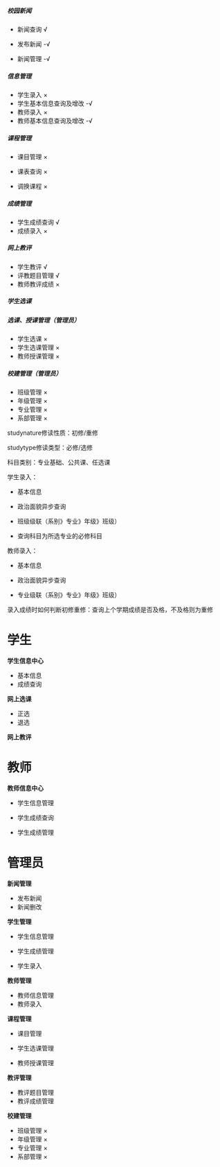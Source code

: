 ##### 校园新闻

+ 新闻查询 √

+ 发布新闻 -√
+ 新闻管理 -√

##### 信息管理

+ 学生录入 ×
+ 学生基本信息查询及增改 -√
+ 教师录入 ×
+ 教师基本信息查询及增改 -√

##### 课程管理

+ 课目管理 ×

+ 课表查询 ×
+ 调换课程 ×

##### 成绩管理

+ 学生成绩查询 √
+ 成绩录入 ×

##### 网上教评

+ 学生教评 √
+ 评教题目管理 √
+ 教师教评成绩 ×

##### 学生选课



##### 选课、授课管理（管理员）

+ 学生选课 ×
+ 学生选课管理 ×
+ 教师授课管理 ×

##### 校建管理（管理员）

+ 班级管理 ×
+ 年级管理 ×
+ 专业管理 ×
+ 系部管理 ×





studynature修读性质：初修/重修

studytype修读类型：必修/选修

科目类别：专业基础、公共课、任选课



学生录入：

+ 基本信息

+ 政治面貌异步查询

+ 班级级联（系别》专业》年级》班级）

+ 查询科目为所选专业的必修科目

教师录入：

+ 基本信息
+ 政治面貌异步查询

+ 专业级联（系别》专业》年级》班级）



录入成绩时如何判断初修重修：查询上个学期成绩是否及格，不及格则为重修



# 学生

**学生信息中心**

+ 基本信息
+ 成绩查询

**网上选课**

+ 正选
+ 退选

**网上教评**



# 教师

**教师信息中心**

+ 学生信息管理

+ 学生成绩查询

+ 学生成绩管理



# 管理员

**新闻管理**

+ 发布新闻
+ 新闻删改

**学生管理**

+ 学生信息管理

+ 学生成绩管理
+ 学生录入

**教师管理**

+ 教师信息管理
+ 教师录入

**课程管理**

+ 课目管理

+ 学生选课管理
+ 教师授课管理

**教评管理**

+ 教评题目管理
+ 教评成绩管理

**校建管理**

- 班级管理 ×
- 年级管理 ×
- 专业管理 ×
- 系部管理 ×